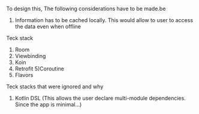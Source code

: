 To design this, The following considerations have to be made.be
1) Information has to be cached locally. This would allow to user to access the data even when offline

Teck stack
1) Room
2) Viewbinding
3) Koin
4) Retrofit
5)Coroutine
6) Flavors


Teck stacks that were ignored and why

1) Kotlin DSL (This allows the user declare multi-module dependencies. Since the app is minimal...)